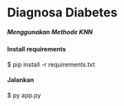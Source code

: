# Diagnosa Diabetes
<h5>Menggunakan Methode KNN</h5>
<h4>Install requirements</h4>
$ pip install -r requirements.txt

<h4>Jalankan</h4>
$ py app.py
